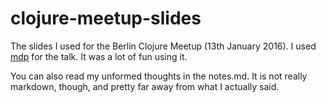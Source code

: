 # clojure-meetup-slides

The slides I used for the Berlin Clojure Meetup (13th January 2016).
I used [mdp](https://github.com/visit1985/mdp) for the talk. It was
a lot of fun using it.

You can also read my unformed thoughts in the notes.md. It is not
really markdown, though, and pretty far away from what I actually
said.
